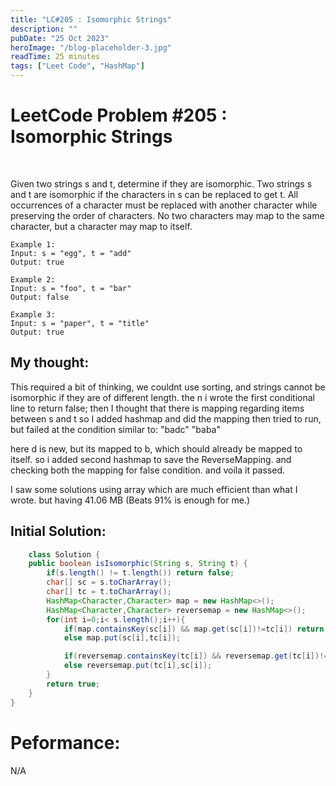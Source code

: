 ```yaml
---
title: "LC#205 : Isomorphic Strings"
description: ""
pubDate: "25 Oct 2023"
heroImage: "/blog-placeholder-3.jpg"
readTime: 25 minutes
tags: ["Leet Code", "HashMap"]
---
```


# <b> LeetCode Problem #205 : Isomorphic Strings

</b>

<br>

<p class="pl-6">
    Given two strings s and t, determine if they are isomorphic.
    Two strings s and t are isomorphic if the characters in s can be replaced to get t.
    All occurrences of a character must be replaced with another character while preserving the order of characters. No two characters may map to the same character, but a character may map to itself.
</p>
<p>

    Example 1:
    Input: s = "egg", t = "add"
    Output: true

    Example 2:
    Input: s = "foo", t = "bar"
    Output: false

    Example 3:
    Input: s = "paper", t = "title"
    Output: true

</p>

## My thought:
This required a bit of thinking, we couldnt use sorting, and strings cannot be isomorphic if they are of different length.
the n i wrote the first conditional line to return false; then I thought that there is mapping regarding items between s and t
so I added hashmap and did the mapping then tried to run, but failed at the condition similar to:
"badc"
"baba"

here d is new, but its mapped to b, which should already be mapped to itself. so i added second hashmap to save the ReverseMapping.
and checking both the mapping for false condition.
and voila it passed. 

I saw some solutions using array which are much efficient than what I wrote. but having 41.06 MB (Beats 91% is enough for me.)

## Initial Solution:

```java
    class Solution {
    public boolean isIsomorphic(String s, String t) {
        if(s.length() != t.length()) return false;
        char[] sc = s.toCharArray();
        char[] tc = t.toCharArray();
        HashMap<Character,Character> map = new HashMap<>();
        HashMap<Character,Character> reversemap = new HashMap<>();
        for(int i=0;i< s.length();i++){
            if(map.containsKey(sc[i]) && map.get(sc[i])!=tc[i]) return false;
            else map.put(sc[i],tc[i]);

            if(reversemap.containsKey(tc[i]) && reversemap.get(tc[i])!=sc[i]) return false;
            else reversemap.put(tc[i],sc[i]);
        }
        return true;
    }
}
```

# Peformance:

N/A
